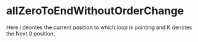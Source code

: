 # allZeroToEndWithoutOrderChange
Here i deontes the current position to which loop is pointing and K denotes the Next 0 position.
